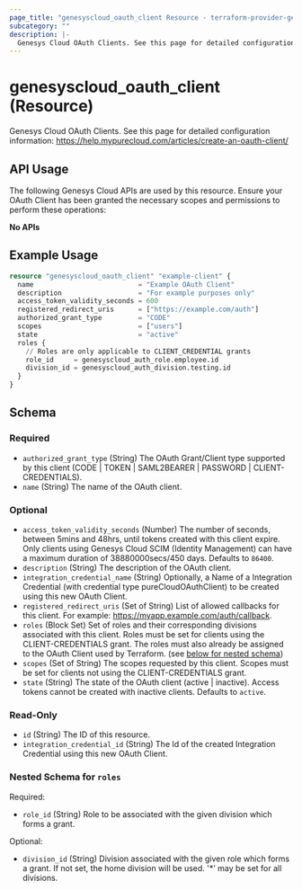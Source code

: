 ```yaml
---
page_title: "genesyscloud_oauth_client Resource - terraform-provider-genesyscloud-jonesb"
subcategory: ""
description: |-
  Genesys Cloud OAuth Clients. See this page for detailed configuration information: https://help.mypurecloud.com/articles/create-an-oauth-client/
---
```

# genesyscloud_oauth_client (Resource)

Genesys Cloud OAuth Clients. See this page for detailed configuration information: https://help.mypurecloud.com/articles/create-an-oauth-client/

## API Usage
The following Genesys Cloud APIs are used by this resource. Ensure your OAuth Client has been granted the necessary scopes and permissions to perform these operations:

**No APIs**

## Example Usage

```terraform
resource "genesyscloud_oauth_client" "example-client" {
  name                          = "Example OAuth Client"
  description                   = "For example purposes only"
  access_token_validity_seconds = 600
  registered_redirect_uris      = ["https://example.com/auth"]
  authorized_grant_type         = "CODE"
  scopes                        = ["users"]
  state                         = "active"
  roles {
    // Roles are only applicable to CLIENT_CREDENTIAL grants
    role_id     = genesyscloud_auth_role.employee.id
    division_id = genesyscloud_auth_division.testing.id
  }
}
```

<!-- schema generated by tfplugindocs -->
## Schema

### Required

- `authorized_grant_type` (String) The OAuth Grant/Client type supported by this client (CODE | TOKEN | SAML2BEARER | PASSWORD | CLIENT-CREDENTIALS).
- `name` (String) The name of the OAuth client.

### Optional

- `access_token_validity_seconds` (Number) The number of seconds, between 5mins and 48hrs, until tokens created with this client expire. Only clients using Genesys Cloud SCIM (Identity Management) can have a maximum duration of 38880000secs/450 days. Defaults to `86400`.
- `description` (String) The description of the OAuth client.
- `integration_credential_name` (String) Optionally, a Name of a Integration Credential (with credential type pureCloudOAuthClient) to be created using this new OAuth Client.
- `registered_redirect_uris` (Set of String) List of allowed callbacks for this client. For example: https://myapp.example.com/auth/callback.
- `roles` (Block Set) Set of roles and their corresponding divisions associated with this client. Roles must be set for clients using the CLIENT-CREDENTIALS grant. The roles must also already be assigned to the OAuth Client used by Terraform. (see [below for nested schema](#nestedblock--roles))
- `scopes` (Set of String) The scopes requested by this client. Scopes must be set for clients not using the CLIENT-CREDENTIALS grant.
- `state` (String) The state of the OAuth client (active | inactive). Access tokens cannot be created with inactive clients. Defaults to `active`.

### Read-Only

- `id` (String) The ID of this resource.
- `integration_credential_id` (String) The Id of the created Integration Credential using this new OAuth Client.

<a id="nestedblock--roles"></a>
### Nested Schema for `roles`

Required:

- `role_id` (String) Role to be associated with the given division which forms a grant.

Optional:

- `division_id` (String) Division associated with the given role which forms a grant. If not set, the home division will be used. '*' may be set for all divisions.

